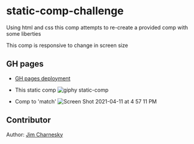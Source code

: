 # static-comp-challenge


Using html and css this comp attempts to re-create a provided comp with some liberties

This comp is responsive to change in screen size

## GH pages

- [GH pages deployment](https://bigbike96.github.io/static-comp-challenge/src/index.html)

- This static comp
![giphy static-comp](https://user-images.githubusercontent.com/60282216/120251353-8a5c5580-c23e-11eb-919c-f0d9c7377ced.gif)



- Comp to 'match'
![Screen Shot 2021-04-11 at 4 57 11 PM](https://user-images.githubusercontent.com/60282216/114324444-34ddb500-9ae7-11eb-90a0-9f66e0ad7d13.png)


## Contributor

Author: [Jim Charnesky](https://github.com/BigBike96/)
